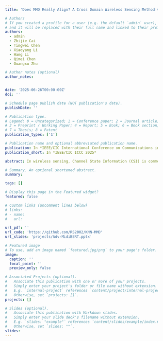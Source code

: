 ```yaml
---
title: 'Does MMD Really Align? A Cross Domain Wireless Sensing Method via Local Distribution'

# Authors
# If you created a profile for a user (e.g. the default `admin` user), write the username (folder name) here
# and it will be replaced with their full name and linked to their profile.
authors:
  - admin
  - Zhijie Cai
  - Tingwei Chen
  - Xiaoyang Li
  - Hang Li
  - Qimei Chen
  - Guangxu Zhu

# Author notes (optional)
author_notes:


date: '2025-06-26T00:00:00Z'
doi: ''

# Schedule page publish date (NOT publication's date).
publishDate: ''

# Publication type.
# Legend: 0 = Uncategorized; 1 = Conference paper; 2 = Journal article;
# 3 = Preprint / Working Paper; 4 = Report; 5 = Book; 6 = Book section;
# 7 = Thesis; 8 = Patent
publication_types: ['1']

# Publication name and optional abbreviated publication name.
publication: In *IEEE/CIC International Conference on Communications in China (ICCC) 2025*
publication_short: In *IEEE/CIC ICCC 2025*

abstract: In wireless sensing, Channel State Information (CSI) is commonly used for detecting human behavior, but its sensitivity to environmental changes can degrade performance when models trained in one environment are applied to another. To tackle this, Domain Alignment (DAL), particularly the Maximum Mean Discrepancy (MMD), is often employed to align the global distributions of source and target domains. However, DAL typically overlooks inter-category relationships, leading to misalignment even with global alignment. To address these limitations, we propose K-Nearest Neighbors Maximum Mean Discrepancy (KNN-MMD), a novel few-shot method for cross-domain wireless sensing. Our approach constructs a ``help set" using K-Nearest Neighbors (KNN) from the target domain, enabling local alignment within each category via MMD. We also address the instability often seen in cross-domain methods, where performance fluctuates between epochs, and the challenge of determining an optimal stopping point during training due to the lack of labeled data. Our method resolves this by excluding the support set from the target domain during training and uses it as a validation set for early stopping. We evaluate the effectiveness of KNN-MMD on cross-domain Wi-Fi gesture recognition and people identification tasks, achieving accuracy rates of 93.26% and 81.84% in one-shot scenarios. The dataset and code are publicly available at https://github.com/RS2002/KNN-MMD.

# Summary. An optional shortened abstract.
summary: 

tags: []

# Display this page in the Featured widget?
featured: false

# Custom links (uncomment lines below)
# links:
# - name: 
#   url: 

url_pdf: ''
url_code: 'https://github.com/RS2002/KNN-MMD'
url_slides: 'projects/Adv-MidiBERT.pptx'

# Featured image
# To use, add an image named `featured.jpg/png` to your page's folder.
image:
  caption: ''
  focal_point: ''
  preview_only: false

# Associated Projects (optional).
#   Associate this publication with one or more of your projects.
#   Simply enter your project's folder or file name without extension.
#   E.g. `internal-project` references `content/project/internal-project/index.md`.
#   Otherwise, set `projects: []`.
projects: []

# Slides (optional).
#   Associate this publication with Markdown slides.
#   Simply enter your slide deck's filename without extension.
#   E.g. `slides: "example"` references `content/slides/example/index.md`.
#   Otherwise, set `slides: ""`.
slides: 
---
```


